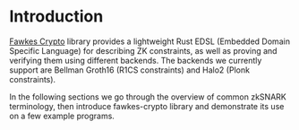 # Introduction

[Fawkes Crypto](https://github.com/zeropoolnetwork/fawkes-crypto) library
provides a lightweight Rust EDSL (Embedded Domain Specific Language) for
describing ZK constraints, as well as proving and verifying them using
different backends. The backends we currently support are Bellman Groth16 (R1CS
constraints) and Halo2 (Plonk constraints).

In the following sections we go through the overview of common zkSNARK
terminology, then introduce fawkes-crypto library and demonstrate its use on a
few example programs.
